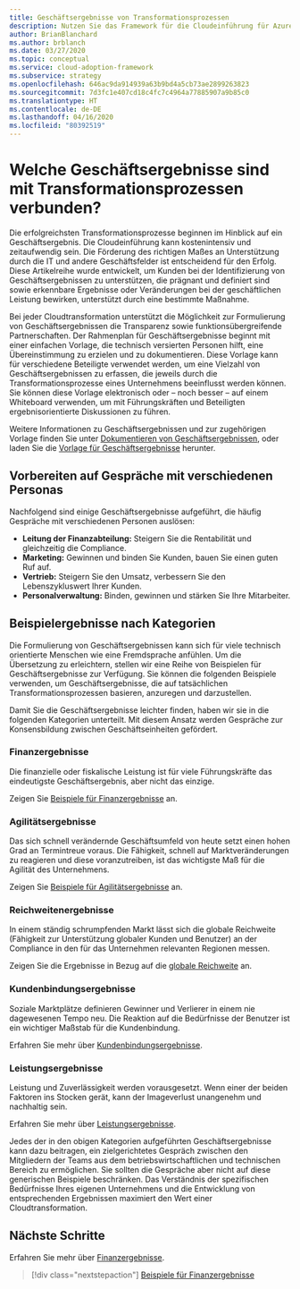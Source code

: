 ```yaml
---
title: Geschäftsergebnisse von Transformationsprozessen
description: Nutzen Sie das Framework für die Cloudeinführung für Azure, um die mit Cloudtransformationen verbundenen Geschäftsergebnisse zu verstehen.
author: BrianBlanchard
ms.author: brblanch
ms.date: 03/27/2020
ms.topic: conceptual
ms.service: cloud-adoption-framework
ms.subservice: strategy
ms.openlocfilehash: 646ac9da914939a63b9bd4a5cb73ae2899263823
ms.sourcegitcommit: 7d3fc1e407cd18c4fc7c4964a77885907a9b85c0
ms.translationtype: HT
ms.contentlocale: de-DE
ms.lasthandoff: 04/16/2020
ms.locfileid: "80392519"
---
```

<!-- markdownlint-disable MD026 -->

# <a name="what-business-outcomes-are-associated-with-transformation-journeys"></a>Welche Geschäftsergebnisse sind mit Transformationsprozessen verbunden?

Die erfolgreichsten Transformationsprozesse beginnen im Hinblick auf ein Geschäftsergebnis. Die Cloudeinführung kann kostenintensiv und zeitaufwendig sein. Die Förderung des richtigen Maßes an Unterstützung durch die IT und andere Geschäftsfelder ist entscheidend für den Erfolg. Diese Artikelreihe wurde entwickelt, um Kunden bei der Identifizierung von Geschäftsergebnissen zu unterstützen, die prägnant und definiert sind sowie erkennbare Ergebnisse oder Veränderungen bei der geschäftlichen Leistung bewirken, unterstützt durch eine bestimmte Maßnahme.

Bei jeder Cloudtransformation unterstützt die Möglichkeit zur Formulierung von Geschäftsergebnissen die Transparenz sowie funktionsübergreifende Partnerschaften. Der Rahmenplan für Geschäftsergebnisse beginnt mit einer einfachen Vorlage, die technisch versierten Personen hilft, eine Übereinstimmung zu erzielen und zu dokumentieren. Diese Vorlage kann für verschiedene Beteiligte verwendet werden, um eine Vielzahl von Geschäftsergebnissen zu erfassen, die jeweils durch die Transformationsprozesse eines Unternehmens beeinflusst werden können. Sie können diese Vorlage elektronisch oder – noch besser – auf einem Whiteboard verwenden, um mit Führungskräften und Beteiligten ergebnisorientierte Diskussionen zu führen.

Weitere Informationen zu Geschäftsergebnissen und zur zugehörigen Vorlage finden Sie unter [Dokumentieren von Geschäftsergebnissen](./business-outcome-template.md), oder laden Sie die [Vorlage für Geschäftsergebnisse](https://archcenter.blob.core.windows.net/cdn/business-outcome-template.xlsx) herunter.

## <a name="prepare-for-conversations-with-different-personas"></a>Vorbereiten auf Gespräche mit verschiedenen Personas

Nachfolgend sind einige Geschäftsergebnisse aufgeführt, die häufig Gespräche mit verschiedenen Personen auslösen:

- **Leitung der Finanzabteilung:** Steigern Sie die Rentabilität und gleichzeitig die Compliance.
- **Marketing:** Gewinnen und binden Sie Kunden, bauen Sie einen guten Ruf auf.
- **Vertrieb:** Steigern Sie den Umsatz, verbessern Sie den Lebenszykluswert Ihrer Kunden.
- **Personalverwaltung:** Binden, gewinnen und stärken Sie Ihre Mitarbeiter.

## <a name="sample-outcomes-by-category"></a>Beispielergebnisse nach Kategorien

Die Formulierung von Geschäftsergebnissen kann sich für viele technisch orientierte Menschen wie eine Fremdsprache anfühlen. Um die Übersetzung zu erleichtern, stellen wir eine Reihe von Beispielen für Geschäftsergebnisse zur Verfügung. Sie können die folgenden Beispiele verwenden, um Geschäftsergebnisse, die auf tatsächlichen Transformationsprozessen basieren, anzuregen und darzustellen.

Damit Sie die Geschäftsergebnisse leichter finden, haben wir sie in die folgenden Kategorien unterteilt. Mit diesem Ansatz werden Gespräche zur Konsensbildung zwischen Geschäftseinheiten gefördert.

### <a name="fiscal-outcomes"></a>Finanzergebnisse

Die finanzielle oder fiskalische Leistung ist für viele Führungskräfte das eindeutigste Geschäftsergebnis, aber nicht das einzige.

Zeigen Sie [Beispiele für Finanzergebnisse](./fiscal-outcomes.md) an.

### <a name="agility-outcomes"></a>Agilitätsergebnisse

Das sich schnell verändernde Geschäftsumfeld von heute setzt einen hohen Grad an Termintreue voraus. Die Fähigkeit, schnell auf Marktveränderungen zu reagieren und diese voranzutreiben, ist das wichtigste Maß für die Agilität des Unternehmens.

Zeigen Sie [Beispiele für Agilitätsergebnisse](./agility-outcomes.md) an.

### <a name="reach-outcomes"></a>Reichweitenergebnisse

In einem ständig schrumpfenden Markt lässt sich die globale Reichweite (Fähigkeit zur Unterstützung globaler Kunden und Benutzer) an der Compliance in den für das Unternehmen relevanten Regionen messen.

Zeigen Sie die Ergebnisse in Bezug auf die [globale Reichweite](./reach-outcomes.md) an.

### <a name="customer-engagement-outcomes"></a>Kundenbindungsergebnisse

Soziale Marktplätze definieren Gewinner und Verlierer in einem nie dagewesenen Tempo neu. Die Reaktion auf die Bedürfnisse der Benutzer ist ein wichtiger Maßstab für die Kundenbindung.

Erfahren Sie mehr über [Kundenbindungsergebnisse](./engagement-outcomes.md).

### <a name="performance-outcomes"></a>Leistungsergebnisse

Leistung und Zuverlässigkeit werden vorausgesetzt. Wenn einer der beiden Faktoren ins Stocken gerät, kann der Imageverlust unangenehm und nachhaltig sein.

Erfahren Sie mehr über [Leistungsergebnisse](./performance-outcomes.md).

Jedes der in den obigen Kategorien aufgeführten Geschäftsergebnisse kann dazu beitragen, ein zielgerichtetes Gespräch zwischen den Mitgliedern der Teams aus dem betriebswirtschaftlichen und technischen Bereich zu ermöglichen. Sie sollten die Gespräche aber nicht auf diese generischen Beispiele beschränken. Das Verständnis der spezifischen Bedürfnisse Ihres eigenen Unternehmens und die Entwicklung von entsprechenden Ergebnissen maximiert den Wert einer Cloudtransformation.

## <a name="next-steps"></a>Nächste Schritte

Erfahren Sie mehr über [Finanzergebnisse](./fiscal-outcomes.md).

> [!div class="nextstepaction"]
> [Beispiele für Finanzergebnisse](./fiscal-outcomes.md)
